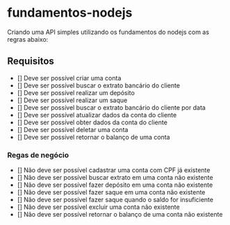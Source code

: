 # fundamentos-nodejs
 Criando uma API simples utilizando os fundamentos do nodejs com as regras abaixo:

## Requisitos

- [] Deve ser possível criar uma conta
- [] Deve ser possível buscar o extrato bancário do cliente
- [] Deve ser possível realizar um depósito
- [] Deve ser possível realizar um saque
- [] Deve ser possível buscar o extrato bancário do cliente por data
- [] Deve ser possível atualizar dados da conta do cliente
- [] Deve ser possível obter dados da conta do cliente
- [] Deve ser possível deletar uma conta
- [] Deve ser possível retornar o balanço de uma conta

### Regas de negócio

- [] Não deve ser possível cadastrar uma conta com CPF já existente
- [] Não deve ser possível buscar extrato em uma conta não existente
- [] Não deve ser possível fazer depósito em uma conta não existente
- [] Não deve ser possível fazer saque em uma conta não existente
- [] Não deve ser possível fazer saque quando o saldo for insuficiente
- [] Não deve ser possível excluir uma conta não existente
- [] Não deve ser possível retornar o balanço de uma conta não existente

